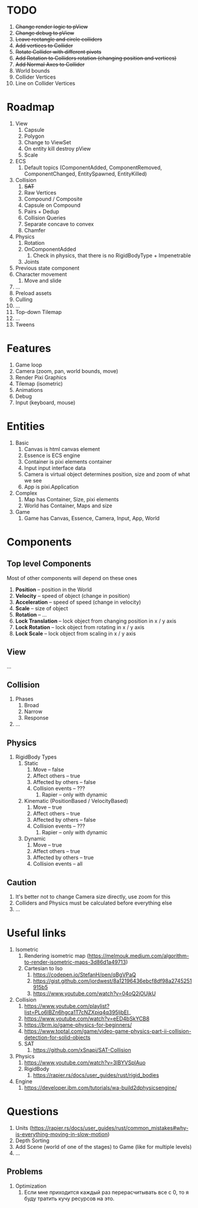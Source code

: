 # TODO

1. ~~Change render logic to pView~~
1. ~~Change debug to pView~~
1. ~~Leave rectangle and circle colliders~~
1. ~~Add vertices to Collider~~
1. ~~Rotate Collider with different pivots~~
1. ~~Add Rotation to Colliders rotation (changing position and vertices)~~
1. ~~Add Normal Axes to Collider~~
1. World bounds
1. Collider Vertices
1. Line on Collider Vertices

# Roadmap

1. View
    1. Capsule
    1. Polygon
    1. Change to ViewSet
    1. On entity kill destroy pView
    1. Scale
1. ECS
    1. Default topics (ComponentAdded, ComponentRemoved, ComponentChanged, EntitySpawned, EntityKilled)
1. Collision
    1. ~~SAT~~
    1. Raw Vertices
    1. Compound / Composite
    1. Capsule on Compound
    1. Pairs + Dedup
    1. Collision Queries
    1. Separate concave to convex
    1. Chamfer
1. Physics
    1. Rotation
    1. OnComponentAdded
        1. Check in physics, that there is no RigidBodyType + Impenetrable
    1. Joints
1. Previous state component
1. Character movement
    1. Move and slide
1. ...
1. Preload assets
1. Culling
1. ...
1. Top-down Tilemap
1. ...
1. Tweens

# Features

1. Game loop
1. Camera (zoom, pan, world bounds, move)
1. Render Pixi Graphics
1. Tilemap (isometric)
1. Animations
1. Debug
1. Input (keyboard, mouse)

# Entities

1. Basic
    1. Canvas is html canvas element
    1. Essence is ECS engine
    1. Container is pixi elements container
    1. Input input interface data
    1. Camera is virtual object determines position, size and zoom of what we see
    1. App is pixi.Application
1. Complex
    1. Map has Container, Size, pixi elements
    1. World has Container, Maps and size
1. Game
    1. Game has Canvas, Essence, Camera, Input, App, World

# Components

## Top level Components

Most of other components will depend on these ones

1. **Position** – position in the World
1. **Velocity** – speed of object (change in position)
1. **Acceleration** – speed of speed (change in velocity)
1. **Scale** – size of object
1. **Rotation** – ...
1. **Lock Translation** – lock object from changing position in x / y axis
1. **Lock Rotation** – lock object from rotating in x / y axis
1. **Lock Scale** – lock object from scaling in x / y axis

## View

...

## Collision

1. Phases
    1. Broad
    1. Narrow
    1. Response
1. ...

## Physics

1. RigidBody Types
    1. Static
        1. Move – false
        1. Affect others – true
        1. Affected by others – false
        1. Collision events – ???
            1. Rapier – only with dynamic
    1. Kinematic (PositionBased / VelocityBased)
        1. Move – true
        1. Affect others – true
        1. Affected by others – false
        1. Collision events – ???
            1. Rapier – only with dynamic
    1. Dynamic
        1. Move – true
        1. Affect others – true
        1. Affected by others – true
        1. Collision events – all

## Caution

1. It's better not to change Camera size directly, use zoom for this
1. Colliders and Physics must be calculated before everything else
1. ...


# Useful links

1. Isometric
    1. Rendering isometric map (https://melmouk.medium.com/algorithm-to-render-isometric-maps-3d86d1a49713)
    1. Cartesian to Iso
        1. https://codepen.io/StefanH/pen/qBgVPaQ
        1. https://gist.github.com/jordwest/8a12196436ebcf8df98a2745251915b5
        1. https://www.youtube.com/watch?v=04oQ2jOUjkU
1. Collision
    1. https://www.youtube.com/playlist?list=PLo6lBZn6hgca1T7cNZXpiq4q395ljbEI_
    1. https://www.youtube.com/watch?v=eED4bSkYCB8
    1. https://brm.io/game-physics-for-beginners/
    1. https://www.toptal.com/game/video-game-physics-part-ii-collision-detection-for-solid-objects
    1. SAT
        1. https://github.com/xSnapi/SAT-Collision
1. Physics
    1. https://www.youtube.com/watch?v=3lBYVSplAuo
    1. RigidBody
        1. https://rapier.rs/docs/user_guides/rust/rigid_bodies
1. Engine
    1. https://developer.ibm.com/tutorials/wa-build2dphysicsengine/


# Questions

1. Units (https://rapier.rs/docs/user_guides/rust/common_mistakes#why-is-everything-moving-in-slow-motion)
1. Depth Sorting
1. Add Scene (world of one of the stages) to Game (like for multiple levels)
1. ...

## Problems

1. Optimization
    1. Если мне приходится каждый раз перерасчитывать все с 0, то я буду тратить
    кучу ресурсов на это.